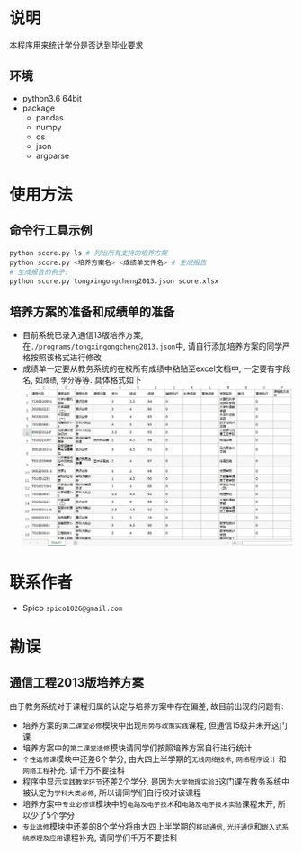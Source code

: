 # 说明

本程序用来统计学分是否达到毕业要求

## 环境

- python3.6 64bit
- package
    - pandas
    - numpy
    - os
    - json
    - argparse


# 使用方法

## 命令行工具示例

```python
python score.py ls # 列出所有支持的培养方案
python score.py <培养方案名> <成绩单文件名> # 生成报告
# 生成报告的例子:
python score.py tongxingongcheng2013.json score.xlsx
```

## 培养方案的准备和成绩单的准备

- 目前系统已录入通信13版培养方案, 在`./programs/tongxingongcheng2013.json`中, 请自行添加培养方案的同学严格按照该格式进行修改
- 成绩单一定要从教务系统的在校所有成绩中粘贴至excel文档中, 一定要有字段名, 如`成绩`, `学分`等等. 具体格式如下
![data](./data.jpg)

# 联系作者

- Spico `spico1026@gmail.com`

# 勘误

## 通信工程2013版培养方案

由于教务系统对于课程归属的认定与培养方案中存在偏差, 故目前出现的问题有:

- 培养方案的`第二课堂必修`模块中出现`形势与政策实践`课程, 但通信15级并未开这门课
- 培养方案中的`第二课堂选修`模块请同学们按照培养方案自行进行统计
- `个性选修课`模块中还差6个学分, 由大四上半学期的`无线网络技术`, `网络程序设计` 和 `网络工程`补充. 请千万不要挂科
- 程序中显示`实践教学环节`还差2个学分, 是因为`大学物理实验3`这门课在教务系统中被认定为`学科大类必修`, 所以请同学们自行校对该课程
- 培养方案中`专业必修课`模块中的`电路及电子技术`和`电路及电子技术实验`课程未开, 所以少了5个学分
- `专业选修`模块中还差的8个学分将由大四上半学期的`移动通信`, `光纤通信`和`嵌入式系统原理及应用`课程补充, 请同学们千万不要挂科
